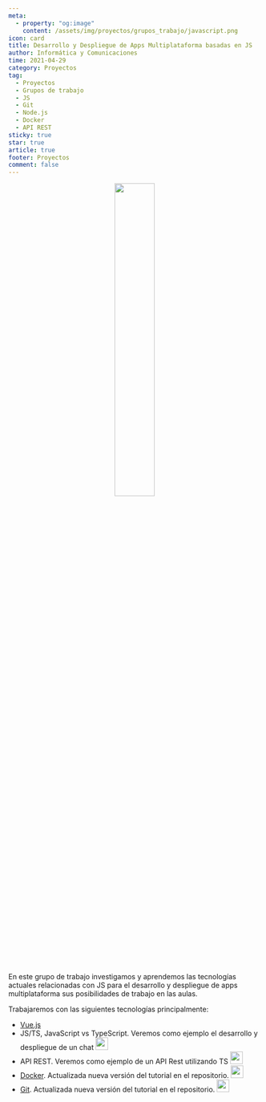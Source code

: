 ```yaml
---
meta: 
  - property: "og:image"
    content: /assets/img/proyectos/grupos_trabajo/javascript.png
icon: card
title: Desarrollo y Despliegue de Apps Multiplataforma basadas en JS
author: Informática y Comunicaciones
time: 2021-04-29
category: Proyectos
tag:
  - Proyectos
  - Grupos de trabajo
  - JS
  - Git
  - Node.js
  - Docker
  - API REST 
sticky: true
star: true
article: true
footer: Proyectos
comment: false
---
```


<p style="text-align:center;">
  <img src="/assets/img/proyectos/grupos_trabajo/javascript.png" width="40%"/>
</p>

<!-- more -->

En este grupo de trabajo investigamos y aprendemos las tecnologías actuales relacionadas con JS para el desarrollo y despliegue de apps multiplataforma sus posibilidades de trabajo en las aulas.

Trabajaremos con las siguientes tecnologías principalmente:

- [Vue.js](https://es.vuejs.org/)
- JS/TS, JavaScript vs TypeScript. Veremos como ejemplo el desarrollo y despliegue de un chat <a href="https://github.com/joseluisgs/ts-chat-socketio" target="_blank"><img src="/assets/icon/github-logo.png" width="25px"/></a>
- API REST. Veremos como ejemplo de un API Rest utilizando TS <a href="https://github.com/joseluisgs/ts-api-rest" target="_blank"><img src="/assets/icon/github-logo.png" width="25px"/></a>
- [Docker](https://www.docker.com/). Actualizada nueva versión del tutorial en el repositorio. <a href="https://github.com/joseluisgs/docker-tutorial" target="_blank"><img src="/assets/icon/github-logo.png" width="25px"/></a>
- [Git](https://git-scm.com/). Actualizada nueva versión del tutorial en el repositorio. <a href="https://github.com/joseluisgs/git-tutorial" target="_blank"><img src="/assets/icon/github-logo.png" width="25px"/></a>



